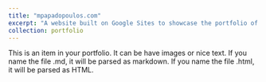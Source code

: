 ```yaml
---
title: "mpapadopoulos.com"
excerpt: "A website built on Google Sites to showcase the portfolio of a Logistics Manager working on Inventory Management in Supply Chain Management & Inventory Control in Warehouse Logistics<br/><img src='/images/mpapadopoulos-com-500x300desktop.png'>"
collection: portfolio
---
```


This is an item in your portfolio. It can be have images or nice text. If you name the file .md, it will be parsed as markdown. If you name the file .html, it will be parsed as HTML. 

